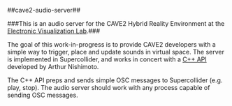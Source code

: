##cave2-audio-server##


###This is an audio server for the CAVE2 Hybrid Reality Environment at the [Electronic Visualization Lab](http://www.evl.uic.edu/index.php "Electronic Visualization Lab").###

The goal of this work-in-progress is to provide CAVE2 developers with a simple way to trigger, place and update sounds in virtual space.  The server is implemented in Supercollider, and works in concert with a  [C++ API](http://code.google.com/p/omicron-sdk/wiki/SoundAPIReference "c++ API") developed by Arthur Nishimoto.  

The C++ API preps and sends simple OSC messages to Supercollider (e.g. play, stop).  The audio server should work with any process capable of sending OSC messages.
